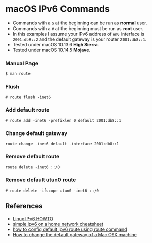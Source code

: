 # macOS IPv6 Commands

- Commands with a `$` at the beginning can be run as **normal** user.
- Commands with a `#` at the beginning must be run as **root** user.
- In this examples I assume your IPv6 address of `en0` interface is `2001:db8::2` and the default gateway is your router `2001:db8::1`.
- Tested under macOS 10.13.6 **High Sierra**.
- Tested under macOS 10.14.5 **Mojave**.

### Manual Page

```
$ man route
```

### Flush

```
# route flush -inet6
```

### Add default route

```
# route add -inet6 -prefixlen 0 default 2001:db8::1
```

### Change default gateway

```
route change -inet6 default -interface 2001:db8::1
```

### Remove default route

```
route delete -inet6 ::/0
```

### Remove default utun0 route

```
# route delete -ifscope utun0 -inet6 ::/0
```

## References

- [Linux IPv6 HOWTO](https://mirrors.deepspace6.net/Linux+IPv6-HOWTO/x1144.html)
- [simple ipv6 on a home network cheatsheet](https://grox.net/sysadm/net/ipv6_local_net.howto)
- [how to config default ipv6 route using route command](https://stackoverflow.com/questions/47234790/how-to-config-default-ipv6-route-using-route-command)
- [How to change the default gateway of a Mac OSX machine](https://apple.stackexchange.com/questions/33097/how-to-change-the-default-gateway-of-a-mac-osx-machine)
